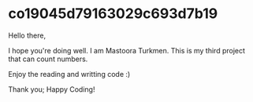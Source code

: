 # co19045d79163029c693d7b19

Hello there,

I hope you're doing well. I am Mastoora Turkmen. This is my third project that can count numbers.

Enjoy the reading and writting code :)

Thank you;
Happy Coding!
